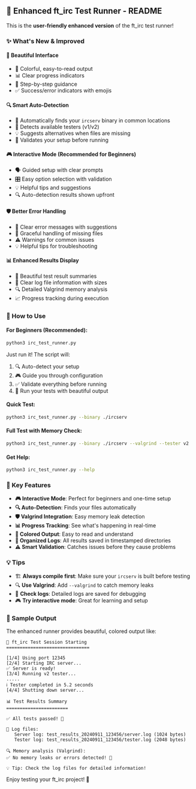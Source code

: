 ## 🚀 Enhanced ft_irc Test Runner - README

This is the **user-friendly enhanced version** of the ft_irc test runner! 

### ✨ What's New & Improved

#### 🎨 **Beautiful Interface**
- 🌈 Colorful, easy-to-read output
- 📊 Clear progress indicators
- 🎯 Step-by-step guidance
- ✅ Success/error indicators with emojis

#### 🔍 **Smart Auto-Detection**
- 🎯 Automatically finds your `ircserv` binary in common locations
- 🧪 Detects available testers (v1/v2)
- 💡 Suggests alternatives when files are missing
- 🔧 Validates your setup before running

#### 🎮 **Interactive Mode (Recommended for Beginners)**
- 🗣️ Guided setup with clear prompts
- 🎛️ Easy option selection with validation
- 💡 Helpful tips and suggestions
- 🔍 Auto-detection results shown upfront

#### 🛡️ **Better Error Handling**
- 📝 Clear error messages with suggestions
- 🔧 Graceful handling of missing files
- ⚠️ Warnings for common issues
- 💡 Helpful tips for troubleshooting

#### 📊 **Enhanced Results Display**
- 🎉 Beautiful test result summaries
- 📁 Clear log file information with sizes
- 🔍 Detailed Valgrind memory analysis
- 📈 Progress tracking during execution

### 🚀 How to Use

#### For Beginners (Recommended):
```bash
python3 irc_test_runner.py
```
Just run it! The script will:
1. 🔍 Auto-detect your setup
2. 🎮 Guide you through configuration 
3. ✅ Validate everything before running
4. 🚀 Run your tests with beautiful output

#### Quick Test:
```bash
python3 irc_test_runner.py --binary ./ircserv
```

#### Full Test with Memory Check:
```bash
python3 irc_test_runner.py --binary ./ircserv --valgrind --tester v2
```

#### Get Help:
```bash
python3 irc_test_runner.py --help
```

### 🎯 Key Features

- **🎮 Interactive Mode**: Perfect for beginners and one-time setup
- **🔍 Auto-Detection**: Finds your files automatically  
- **🛡️ Valgrind Integration**: Easy memory leak detection
- **📊 Progress Tracking**: See what's happening in real-time
- **🌈 Colored Output**: Easy to read and understand
- **📁 Organized Logs**: All results saved in timestamped directories
- **⚠️ Smart Validation**: Catches issues before they cause problems

### 💡 Tips

- 🏗️ **Always compile first**: Make sure your `ircserv` is built before testing
- 🔍 **Use Valgrind**: Add `--valgrind` to catch memory leaks
- 📝 **Check logs**: Detailed logs are saved for debugging
- 🎮 **Try interactive mode**: Great for learning and setup

### 🎨 Sample Output

The enhanced runner provides beautiful, colored output like:

```
🚀 ft_irc Test Session Starting
===============================

[1/4] Using port 12345
[2/4] Starting IRC server...
✅ Server is ready!
[3/4] Running v2 tester...
.....
ℹ️ Tester completed in 5.2 seconds
[4/4] Shutting down server...

📊 Test Results Summary  
=======================

✅ All tests passed! 🎉

📁 Log files:
   Server log: test_results_20240911_123456/server.log (1024 bytes)
   Tester log: test_results_20240911_123456/tester.log (2048 bytes)

🔍 Memory analysis (Valgrind):
✅ No memory leaks or errors detected! 🎯

💡 Tip: Check the log files for detailed information!
```

Enjoy testing your ft_irc project! 🚀
